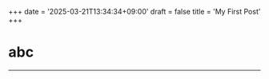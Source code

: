 +++
date = '2025-03-21T13:34:34+09:00'
draft = false
title = 'My First Post'
+++


# abc

------------------